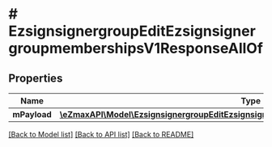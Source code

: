 # # EzsignsignergroupEditEzsignsignergroupmembershipsV1ResponseAllOf

## Properties

Name | Type | Description | Notes
------------ | ------------- | ------------- | -------------
**mPayload** | [**\eZmaxAPI\Model\EzsignsignergroupEditEzsignsignergroupmembershipsV1ResponseMPayload**](EzsignsignergroupEditEzsignsignergroupmembershipsV1ResponseMPayload.md) |  |

[[Back to Model list]](../../README.md#models) [[Back to API list]](../../README.md#endpoints) [[Back to README]](../../README.md)
